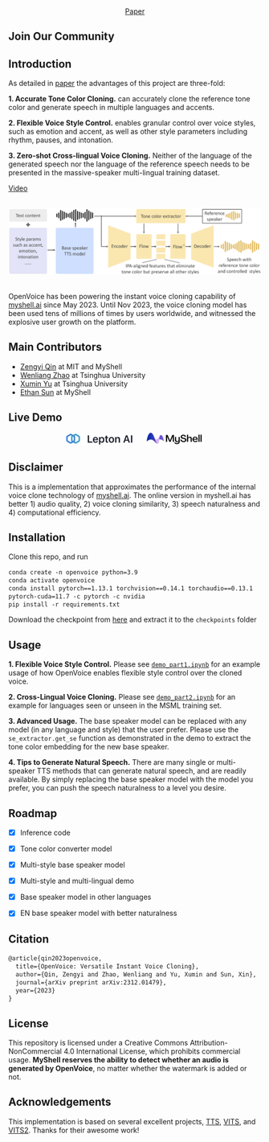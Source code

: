 <div align="center">
  <div>&nbsp;</div>
 <!-- <img src="resources/openvoicelogo.jpg" width="400"/> -->

[Paper](https://arxiv.org/abs/2312.01479)


</div>

## Join Our Community

## Introduction
As detailed in [paper](https://arxiv.org/abs/2312.01479) the advantages of this project are three-fold:

**1. Accurate Tone Color Cloning.**
can accurately clone the reference tone color and generate speech in multiple languages and accents.

**2. Flexible Voice Style Control.**
enables granular control over voice styles, such as emotion and accent, as well as other style parameters including rhythm, pauses, and intonation. 

**3. Zero-shot Cross-lingual Voice Cloning.**
Neither of the language of the generated speech nor the language of the reference speech needs to be presented in the massive-speaker multi-lingual training dataset.

[Video](https://github.com/myshell-ai/OpenVoice/assets/40556743/3cba936f-82bf-476c-9e52-09f0f417bb2f)

<div align="center">
  <div>&nbsp;</div>
    <img src="resources/framework-ipa.png" width="800"/>
  <div>&nbsp;</div>
</div>

OpenVoice has been powering the instant voice cloning capability of [myshell.ai](https://app.myshell.ai/explore) since May 2023. Until Nov 2023, the voice cloning model has been used tens of millions of times by users worldwide, and witnessed the explosive user growth on the platform.

## Main Contributors

- [Zengyi Qin](https://www.qinzy.tech) at MIT and MyShell
- [Wenliang Zhao](https://wl-zhao.github.io) at Tsinghua University
- [Xumin Yu](https://yuxumin.github.io) at Tsinghua University
- [Ethan Sun](https://twitter.com/ethan_myshell) at MyShell

## Live Demo

<div align="center">
    <a href="https://www.lepton.ai/playground/openvoice"><img src="resources/lepton.jpg"></a>
    &nbsp;&nbsp;&nbsp;&nbsp;
    <a href="https://app.myshell.ai/bot/z6Bvua/1702636181"><img src="resources/myshell.jpg"></a>
</div>

## Disclaimer

This is a implementation that approximates the performance of the internal voice clone technology of [myshell.ai](https://app.myshell.ai/explore). The online version in myshell.ai has better 1) audio quality, 2) voice cloning similarity, 3) speech naturalness and 4) computational efficiency.

## Installation
Clone this repo, and run
```
conda create -n openvoice python=3.9
conda activate openvoice
conda install pytorch==1.13.1 torchvision==0.14.1 torchaudio==0.13.1 pytorch-cuda=11.7 -c pytorch -c nvidia
pip install -r requirements.txt
```
Download the checkpoint from [here](https://myshell-public-repo-hosting.s3.amazonaws.com/checkpoints_1226.zip) and extract it to the `checkpoints` folder 

## Usage

**1. Flexible Voice Style Control.**
Please see [`demo_part1.ipynb`](demo_part1.ipynb) for an example usage of how OpenVoice enables flexible style control over the cloned voice.

**2. Cross-Lingual Voice Cloning.**
Please see [`demo_part2.ipynb`](demo_part2.ipynb) for an example for languages seen or unseen in the MSML training set.

**3. Advanced Usage.**
The base speaker model can be replaced with any model (in any language and style) that the user prefer. Please use the `se_extractor.get_se` function as demonstrated in the demo to extract the tone color embedding for the new base speaker.

**4. Tips to Generate Natural Speech.**
There are many single or multi-speaker TTS methods that can generate natural speech, and are readily available. By simply replacing the base speaker model with the model you prefer, you can push the speech naturalness to a level you desire.

## Roadmap

- [x] Inference code
- [x] Tone color converter model
- [x] Multi-style base speaker model
- [x] Multi-style and multi-lingual demo
- [x] Base speaker model in other languages
- [x] EN base speaker model with better naturalness


## Citation
```
@article{qin2023openvoice,
  title={OpenVoice: Versatile Instant Voice Cloning},
  author={Qin, Zengyi and Zhao, Wenliang and Yu, Xumin and Sun, Xin},
  journal={arXiv preprint arXiv:2312.01479},
  year={2023}
}
```

## License
This repository is licensed under a Creative Commons Attribution-NonCommercial 4.0 International License, which prohibits commercial usage. **MyShell reserves the ability to detect whether an audio is generated by OpenVoice**, no matter whether the watermark is added or not.


## Acknowledgements
This implementation is based on several excellent projects, [TTS](https://github.com/coqui-ai/TTS), [VITS](https://github.com/jaywalnut310/vits), and [VITS2](https://github.com/daniilrobnikov/vits2). Thanks for their awesome work!
